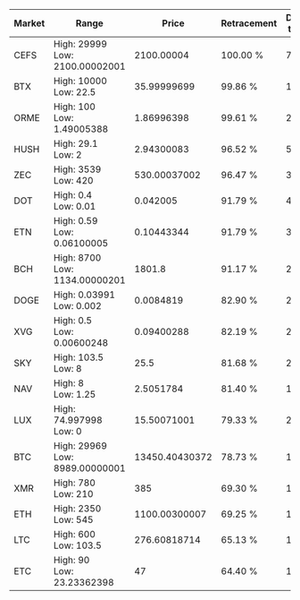 | Market | Range | Price| Retracement | Doubles to 50% |
| --- | --- | --- | --- | --- |
| CEFS | High: 29999<br />Low: 2100.00002001 | 2100.00004 | 100.00 % | 7.64 |
| BTX | High: 10000<br />Low: 22.5 | 35.99999699 | 99.86 % | 139.20 |
| ORME | High: 100<br />Low: 1.49005388 | 1.86996398 | 99.61 % | 27.14 |
| HUSH | High: 29.1<br />Low: 2 | 2.94300083 | 96.52 % | 5.28 |
| ZEC | High: 3539<br />Low: 420 | 530.00037002 | 96.47 % | 3.73 |
| DOT | High: 0.4<br />Low: 0.01 | 0.042005 | 91.79 % | 4.88 |
| ETN | High: 0.59<br />Low: 0.06100005 | 0.10443344 | 91.79 % | 3.12 |
| BCH | High: 8700<br />Low: 1134.00000201 | 1801.8 | 91.17 % | 2.73 |
| DOGE | High: 0.03991<br />Low: 0.002 | 0.0084819 | 82.90 % | 2.47 |
| XVG | High: 0.5<br />Low: 0.00600248 | 0.09400288 | 82.19 % | 2.69 |
| SKY | High: 103.5<br />Low: 8 | 25.5 | 81.68 % | 2.19 |
| NAV | High: 8<br />Low: 1.25 | 2.5051784 | 81.40 % | 1.85 |
| LUX | High: 74.997998<br />Low: 0 | 15.50071001 | 79.33 % | 2.42 |
| BTC | High: 29969<br />Low: 8989.00000001 | 13450.40430372 | 78.73 % | 1.45 |
| XMR | High: 780<br />Low: 210 | 385 | 69.30 % | 1.29 |
| ETH | High: 2350<br />Low: 545 | 1100.00300007 | 69.25 % | 1.32 |
| LTC | High: 600<br />Low: 103.5 | 276.60818714 | 65.13 % | 1.27 |
| ETC | High: 90<br />Low: 23.23362398 | 47 | 64.40 % | 1.20 |
